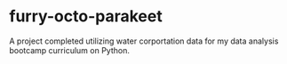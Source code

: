 # furry-octo-parakeet
A project completed utilizing water corportation data for my data analysis bootcamp curriculum on Python.
